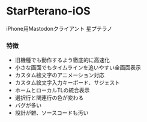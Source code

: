 # StarPterano-iOS
iPhone用Mastodonクライアント 星プテラノ

### 特徴
* 旧機種でも動作するよう徹底的に高速化
* 小さな画面でもタイムラインを追いやすい全画面表示
* カスタム絵文字のアニメーション対応
* カスタム絵文字入力キーボード、サジェスト
* ホームとローカルTLの統合表示
* 選択行と関連行の色が変わる
* バグが多い
* 設計が雑、ソースコードも汚い
